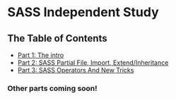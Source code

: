 # SASS Independent Study

## The Table of Contents

+ [Part 1: The intro](list/part-01-the-intro.md)
+ [Part 2: SASS Partial File, Import, Extend/Inheritance](list/part-02-sass-imei.md)
+ [Part 3: SASS Operators And New Tricks](list/part-03-sass-operator.md)
### Other parts coming soon!